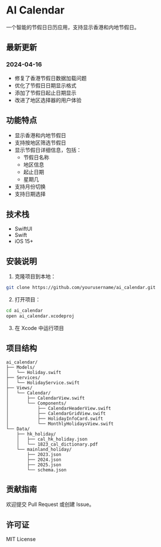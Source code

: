 # AI Calendar

一个智能的节假日日历应用，支持显示香港和内地节假日。

## 最新更新

### 2024-04-16
- 修复了香港节假日数据加载问题
- 优化了节假日日期显示格式
- 添加了节假日起止日期显示
- 改进了地区选择器的用户体验

## 功能特点

- 显示香港和内地节假日
- 支持按地区筛选节假日
- 显示节假日详细信息，包括：
  - 节假日名称
  - 地区信息
  - 起止日期
  - 星期几
- 支持月份切换
- 支持日期选择

## 技术栈

- SwiftUI
- Swift
- iOS 15+

## 安装说明

1. 克隆项目到本地：
```bash
git clone https://github.com/yourusername/ai_calendar.git
```

2. 打开项目：
```bash
cd ai_calendar
open ai_calendar.xcodeproj
```

3. 在 Xcode 中运行项目

## 项目结构

```
ai_calendar/
├── Models/
│   └── Holiday.swift
├── Services/
│   └── HolidayService.swift
├── Views/
│   └── Calendar/
│       ├── CalendarView.swift
│       └── Components/
│           ├── CalendarHeaderView.swift
│           ├── CalendarGridView.swift
│           ├── HolidayInfoCard.swift
│           └── MonthlyHolidaysView.swift
└── Data/
    ├── hk_holiday/
    │   ├── cal_hk_holiday.json
    │   └── 1823_cal_dictionary.pdf
    └── mainland_holiday/
        ├── 2023.json
        ├── 2024.json
        ├── 2025.json
        └── schema.json
```

## 贡献指南

欢迎提交 Pull Request 或创建 Issue。

## 许可证

MIT License